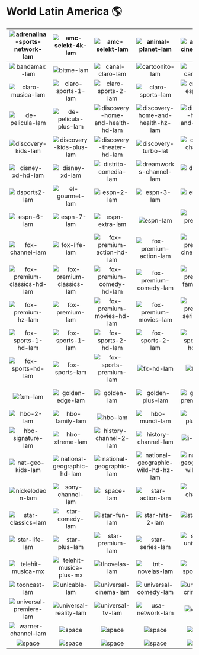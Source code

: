 # World Latin America 🌎

| ![adrenalina-sports-network-lam] | ![amc-selekt-4k-lam] | ![amc-selekt-lam] | ![animal-planet-lam] | ![azteca-cinema-lam] | ![azteca-international-lam] |
|:---:|:---:|:---:|:---:|:---:|:---:|
| ![bandamax-lam] | ![bitme-lam] | ![canal-claro-lam] | ![cartoonito-lam] | ![cine-canal-lam] | ![cinemax-lam] |
| ![claro-musica-lam] | ![claro-sports-1-lam] | ![claro-sports-2-lam] | ![claro-sports-lam] | ![cnn-en-espanol-lam] | ![de-pelicula-clasico-lam] |
| ![de-pelicula-lam] | ![de-pelicula-plus-lam] | ![discovery-home-and-health-hd-lam] | ![discovery-home-and-health-hz-lam] | ![discovery-home-and-health-lam] | ![discovery-kids-icon-lam] |
| ![discovery-kids-lam] | ![discovery-kids-plus-lam] | ![discovery-theater-hd-lam] | ![discovery-turbo-lat] | ![disney-channel-lam] | ![disney-jr-lam] |
| ![disney-xd-hd-lam] | ![disney-xd-lam] | ![distrito-comedia-lam] | ![dreamworks-channel-lam] | ![dsports-lam] | ![dsports-plus-lam] |
| ![dsports2-lam] | ![el-gourmet-lam] | ![espn-2-lam] | ![espn-3-lam] | ![espn-4-lam] | ![espn-5-lam] |
| ![espn-6-lam] | ![espn-7-lam] | ![espn-extra-lam] | ![espn-lam] | ![espn-premium-lam] | ![film-and-arts-lam] |
| ![fox-channel-lam] | ![fox-life-lam] | ![fox-premium-action-hd-lam] | ![fox-premium-action-lam] | ![fox-premium-cinema-hd-lam] | ![fox-premium-cinema-lam] |
| ![fox-premium-classics-hd-lam] | ![fox-premium-classics-lam] | ![fox-premium-comedy-hd-lam] | ![fox-premium-comedy-lam] | ![fox-premium-family-hd-lam] | ![fox-premium-family-lam] |
| ![fox-premium-hz-lam] | ![fox-premium-lam] | ![fox-premium-movies-hd-lam] | ![fox-premium-movies-lam] | ![fox-premium-series-hd-lam] | ![fox-premium-series-lam] |
| ![fox-sports-1-hd-lam] | ![fox-sports-1-lam] | ![fox-sports-2-hd-lam] | ![fox-sports-2-lam] | ![fox-sports-3-hd-lam] | ![fox-sports-3-lam] |
| ![fox-sports-hd-lam] | ![fox-sports-lam] | ![fox-sports-premium-lam] | ![fx-hd-lam] | ![fx-lam] | ![fxm-hd-lam] |
| ![fxm-lam] | ![golden-edge-lam] | ![golden-lam] | ![golden-plus-lam] | ![golden-premier-lam] | ![golf-channel-on-nbc-lam] |
| ![hbo-2-lam] | ![hbo-family-lam] | ![hbo-lam] | ![hbo-mundi-lam] | ![hbo-plus-lam] | ![hbo-pop-lam] |
| ![hbo-signature-lam] | ![hbo-xtreme-lam] | ![history-channel-2-lam] | ![history-channel-lam] | ![i-sat-lam] | ![much-music-lam] |
| ![nat-geo-kids-lam] | ![national-geographic-hd-lam] | ![national-geographic-lam] | ![national-geographic-wild-hd-hz-lam] | ![national-geographic-wild-hz-lam] | ![national-geographic-wild-lam] |
| ![nickelodeon-lam] | ![sony-channel-lam] | ![space-lam] | ![star-action-lam] | ![star-channel-lam] | ![star-cinema-lam] |
| ![star-classics-lam] | ![star-comedy-lam] | ![star-fun-lam] | ![star-hits-2-lam] | ![star-hits-lam] | ![star-lam] |
| ![star-life-lam] | ![star-plus-lam] | ![star-premium-lam] | ![star-series-lam] | ![studio-universal-lam] | ![telehit-lam] |
| ![telehit-musica-mx] | ![telehit-musica-plus-mx] | ![tlnovelas-lam] | ![tnt-novelas-lam] | ![tnt-sports-lam] | ![tnt-sports-premium-lam] |
| ![tooncast-lam] | ![unicable-lam] | ![universal-cinema-lam] | ![universal-comedy-lam] | ![universal-crime-lam] | ![universal-plus-lam] |
| ![universal-premiere-lam] | ![universal-reality-lam] | ![universal-tv-lam] | ![usa-network-lam] | ![vix-lam] | ![vix-plus-lam] |
| ![warner-channel-lam] | ![space] | ![space] | ![space] | ![space] | ![space] |
| ![space]| ![space]| ![space]| ![space]| ![space]| ![space]|


[adrenalina-sports-network-lam]:adrenalina-sports-network-lam.png
[amc-selekt-4k-lam]:amc-selekt-4k-lam.png
[amc-selekt-lam]:amc-selekt-lam.png
[animal-planet-lam]:animal-planet-lam.png
[azteca-cinema-lam]:azteca-cinema-lam.png
[azteca-international-lam]:azteca-international-lam.png
[bandamax-lam]:bandamax-lam.png
[bitme-lam]:bitme-lam.png
[canal-claro-lam]:canal-claro-lam.png
[cartoonito-lam]:cartoonito-lam.png
[cine-canal-lam]:cine-canal-lam.png
[cinemax-lam]:cinemax-lam.png
[claro-musica-lam]:claro-musica-lam.png
[claro-sports-1-lam]:claro-sports-1-lam.png
[claro-sports-2-lam]:claro-sports-2-lam.png
[claro-sports-lam]:claro-sports-lam.png
[cnn-en-espanol-lam]:cnn-en-espanol-lam.png
[de-pelicula-clasico-lam]:de-pelicula-clasico-lam.png
[de-pelicula-lam]:de-pelicula-lam.png
[de-pelicula-plus-lam]:de-pelicula-plus-lam.png
[discovery-home-and-health-hd-lam]:discovery-home-and-health-hd-lam.png
[discovery-home-and-health-hz-lam]:discovery-home-and-health-hz-lam.png
[discovery-home-and-health-lam]:discovery-home-and-health-lam.png
[discovery-kids-icon-lam]:discovery-kids-icon-lam.png
[discovery-kids-lam]:discovery-kids-lam.png
[discovery-kids-plus-lam]:discovery-kids-plus-lam.png
[discovery-theater-hd-lam]:discovery-theater-hd-lam.png
[discovery-turbo-lat]:discovery-turbo-lat.png
[disney-channel-lam]:disney-channel-lam.png
[disney-jr-lam]:disney-jr-lam.png
[disney-xd-hd-lam]:disney-xd-hd-lam.png
[disney-xd-lam]:disney-xd-lam.png
[distrito-comedia-lam]:distrito-comedia-lam.png
[dreamworks-channel-lam]:dreamworks-channel-lam.png
[dsports-lam]:dsports-lam.png
[dsports-plus-lam]:dsports-plus-lam.png
[dsports2-lam]:dsports2-lam.png
[el-gourmet-lam]:el-gourmet-lam.png
[espn-2-lam]:espn-2-lam.png
[espn-3-lam]:espn-3-lam.png
[espn-4-lam]:espn-4-lam.png
[espn-5-lam]:espn-5-lam.png
[espn-6-lam]:espn-6-lam.png
[espn-7-lam]:espn-7-lam.png
[espn-extra-lam]:espn-extra-lam.png
[espn-lam]:espn-lam.png
[espn-premium-lam]:espn-premium-lam.png
[film-and-arts-lam]:film-and-arts-lam.png
[fox-channel-lam]:fox-channel-lam.png
[fox-life-lam]:fox-life-lam.png
[fox-premium-action-hd-lam]:fox-premium-action-hd-lam.png
[fox-premium-action-lam]:fox-premium-action-lam.png
[fox-premium-cinema-hd-lam]:fox-premium-cinema-hd-lam.png
[fox-premium-cinema-lam]:fox-premium-cinema-lam.png
[fox-premium-classics-hd-lam]:fox-premium-classics-hd-lam.png
[fox-premium-classics-lam]:fox-premium-classics-lam.png
[fox-premium-comedy-hd-lam]:fox-premium-comedy-hd-lam.png
[fox-premium-comedy-lam]:fox-premium-comedy-lam.png
[fox-premium-family-hd-lam]:fox-premium-family-hd-lam.png
[fox-premium-family-lam]:fox-premium-family-lam.png
[fox-premium-hz-lam]:fox-premium-hz-lam.png
[fox-premium-lam]:fox-premium-lam.png
[fox-premium-movies-hd-lam]:fox-premium-movies-hd-lam.png
[fox-premium-movies-lam]:fox-premium-movies-lam.png
[fox-premium-series-hd-lam]:fox-premium-series-hd-lam.png
[fox-premium-series-lam]:fox-premium-series-lam.png
[fox-sports-1-hd-lam]:fox-sports-1-hd-lam.png
[fox-sports-1-lam]:fox-sports-1-lam.png
[fox-sports-2-hd-lam]:fox-sports-2-hd-lam.png
[fox-sports-2-lam]:fox-sports-2-lam.png
[fox-sports-3-hd-lam]:fox-sports-3-hd-lam.png
[fox-sports-3-lam]:fox-sports-3-lam.png
[fox-sports-hd-lam]:fox-sports-hd-lam.png
[fox-sports-lam]:fox-sports-lam.png
[fox-sports-premium-lam]:fox-sports-premium-lam.png
[fx-hd-lam]:fx-hd-lam.png
[fx-lam]:fx-lam.png
[fxm-hd-lam]:fxm-hd-lam.png
[fxm-lam]:fxm-lam.png
[golden-edge-lam]:golden-edge-lam.png
[golden-lam]:golden-lam.png
[golden-plus-lam]:golden-plus-lam.png
[golden-premier-lam]:golden-premier-lam.png
[golf-channel-on-nbc-lam]:golf-channel-on-nbc-lam.png
[hbo-2-lam]:hbo-2-lam.png
[hbo-family-lam]:hbo-family-lam.png
[hbo-lam]:hbo-lam.png
[hbo-mundi-lam]:hbo-mundi-lam.png
[hbo-plus-lam]:hbo-plus-lam.png
[hbo-pop-lam]:hbo-pop-lam.png
[hbo-signature-lam]:hbo-signature-lam.png
[hbo-xtreme-lam]:hbo-xtreme-lam.png
[history-channel-2-lam]:history-channel-2-lam.png
[history-channel-lam]:history-channel-lam.png
[i-sat-lam]:i-sat-lam.png
[much-music-lam]:much-music-lam.png
[nat-geo-kids-lam]:nat-geo-kids-lam.png
[national-geographic-hd-lam]:national-geographic-hd-lam.png
[national-geographic-lam]:national-geographic-lam.png
[national-geographic-wild-hd-hz-lam]:national-geographic-wild-hd-hz-lam.png
[national-geographic-wild-hz-lam]:national-geographic-wild-hz-lam.png
[national-geographic-wild-lam]:national-geographic-wild-lam.png
[nickelodeon-lam]:nickelodeon-lam.png
[sony-channel-lam]:sony-channel-lam.png
[space-lam]:space-lam.png
[star-action-lam]:star-action-lam.png
[star-channel-lam]:star-channel-lam.png
[star-cinema-lam]:star-cinema-lam.png
[star-classics-lam]:star-classics-lam.png
[star-comedy-lam]:star-comedy-lam.png
[star-fun-lam]:star-fun-lam.png
[star-hits-2-lam]:star-hits-2-lam.png
[star-hits-lam]:star-hits-lam.png
[star-lam]:star-lam.png
[star-life-lam]:star-life-lam.png
[star-plus-lam]:star-plus-lam.png
[star-premium-lam]:star-premium-lam.png
[star-series-lam]:star-series-lam.png
[studio-universal-lam]:studio-universal-lam.png
[telehit-lam]:telehit-lam.png
[telehit-musica-mx]:telehit-musica-mx.png
[telehit-musica-plus-mx]:telehit-musica-plus-mx.png
[tlnovelas-lam]:tlnovelas-lam.png
[tnt-novelas-lam]:tnt-novelas-lam.png
[tnt-sports-lam]:tnt-sports-lam.png
[tnt-sports-premium-lam]:tnt-sports-premium-lam.png
[tooncast-lam]:tooncast-lam.png
[unicable-lam]:unicable-lam.png
[universal-cinema-lam]:universal-cinema-lam.png
[universal-comedy-lam]:universal-comedy-lam.png
[universal-crime-lam]:universal-crime-lam.png
[universal-plus-lam]:universal-plus-lam.png
[universal-premiere-lam]:universal-premiere-lam.png
[universal-reality-lam]:universal-reality-lam.png
[universal-tv-lam]:universal-tv-lam.png
[usa-network-lam]:usa-network-lam.png
[vix-lam]:vix-lam.png
[vix-plus-lam]:vix-plus-lam.png
[warner-channel-lam]:warner-channel-lam.png

[space]:../../misc/space-1500.png

